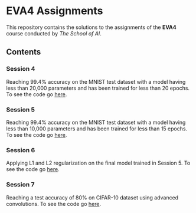 # EVA4 Assignments

This repository contains the solutions to the assignments of the **EVA4** course conducted by _The School of AI_.

## Contents

### Session 4

Reaching 99.4% accuracy on the MNIST test dataset with a model having less than 20,000 parameters and has been trained for less than 20 epochs.
To see the code go [here](S4/).

### Session 5

Reaching 99.4% accuracy on the MNIST test dataset with a model having less than 10,000 parameters and has been trained for less than 15 epochs.
To see the code go [here](S5/).

### Session 6

Applying L1 and L2 regularization on the final model trained in Session 5.
To see the code go [here](S6/).

### Session 7

Reaching a test accuracy of 80% on CIFAR-10 dataset using advanced convolutions.
To see the code go [here](S7/).
